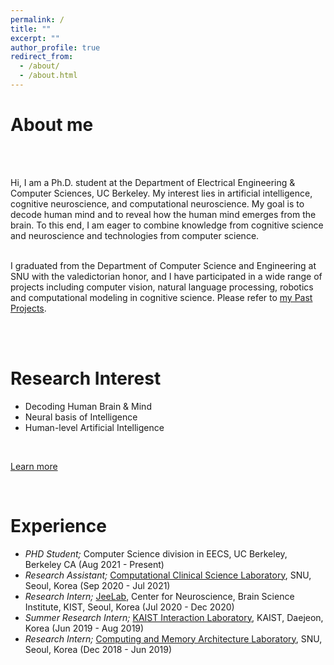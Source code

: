 ```yaml
---
permalink: /
title: ""
excerpt: ""
author_profile: true
redirect_from: 
  - /about/
  - /about.html
---
```


# About me 
<p style='text-align: justify;'><br><br> 
  
Hi, I am a Ph.D. student at the Department of Electrical Engineering & Computer Sciences, UC Berkeley. My interest lies in artificial intelligence, cognitive neuroscience, and computational neuroscience. My goal is to decode human mind and to reveal how the human mind emerges from the brain. To this end, I am eager to combine knowledge from cognitive science and neuroscience and technologies from computer science. <br><br>

I graduated from the Department of Computer Science and Engineering at SNU with the valedictorian honor, and I have participated in a wide range of projects including computer vision, natural language processing, robotics and computational modeling in cognitive science. Please refer to <a href="https://cheoljun95.github.io/portfolio/">my Past Projects</a>.<br><br>
</p> 

<br>

Research Interest
======

- Decoding Human Brain & Mind
- Neural basis of Intelligence
- Human-level Artificial Intelligence
<br>

[Learn more](https://cheoljun95.github.io/research_interest/)

<br>

Experience
======

- *PHD Student;* Computer Science division in EECS, UC Berkeley, Berkeley CA (Aug 2021 - Present)
- *Research Assistant;* <a href="https://ccs-lab.github.io/">Computational Clinical Science Laboratory</a>, SNU, Seoul, Korea (Sep 2020 - Jul 2021)
- *Research Intern;* <a href="https://www.jeelab.net/">JeeLab</a>, Center for Neuroscience, Brain Science Institute, KIST, Seoul, Korea (Jul 2020 - Dec 2020)
- *Summer Research Intern;* <a href="https://www.kixlab.org/">KAIST Interaction Laboratory</a>, KAIST, Daejeon, Korea (Jun 2019 - Aug 2019)
- *Research Intern;* <a href="http://cmalab.snu.ac.kr/">Computing and Memory Architecture Laboratory</a>, SNU, Seoul, Korea (Dec 2018 - Jun 2019)
